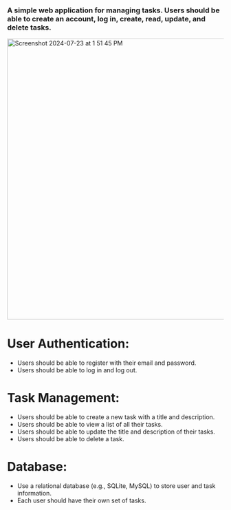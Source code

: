 ### A simple web application for managing tasks. Users should be able to create an account, log in, create, read, update, and delete tasks.

<img width="653" alt="Screenshot 2024-07-23 at 1 51 45 PM" src="https://github.com/user-attachments/assets/d988974a-ff53-4d24-a971-2b06f3f7ed1f">


# User Authentication:

- Users should be able to register with their email and password.
- Users should be able to log in and log out.

# Task Management:

- Users should be able to create a new task with a title and description.
- Users should be able to view a list of all their tasks.
- Users should be able to update the title and description of their tasks.
- Users should be able to delete a task.

# Database:

- Use a relational database (e.g., SQLite, MySQL) to store user and task information.
- Each user should have their own set of tasks.
